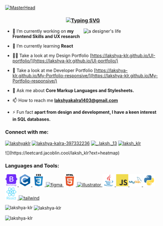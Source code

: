[![MasterHead](https://media.licdn.com/dms/image/v2/D5616AQF5Iu9_6JXQNQ/profile-displaybackgroundimage-shrink_350_1400/profile-displaybackgroundimage-shrink_350_1400/0/1720862759139?e=1732147200&v=beta&t=cgwBokp7aNeH0D750TCGWXOevK9kBTvUyik8mSC0nkg)](https://github.com/lakshya-klr)
<h3 align="center">
    <a href="https://git.io/typing-svg">
        <img src="https://readme-typing-svg.demolab.com?font=Fira+Code&weight=500&size=22&duration=3500&pause=1000&color=de3e1c&center=true&vCenter=true&width=700&lines=A+Passionate+Designer+-+Developer+based+in+INDIA" alt="Typing SVG" />
    </a>
</h3>
<img align="right" alt="a designer's life" width="250"  src="https://miro.medium.com/v2/resize:fit:1360/1*zVnWJtyGOX_kUIDm6ccCfQ.gif">

- 🔭 I’m currently working on **my Frontend Skills and UX research**

- 🌱 I’m currently learning **React**

- 👨‍💻 Take a look at my Design Portfolio [https://lakshya-klr.github.io/UI-portfolio/](https://lakshya-klr.github.io/UI-portfolio/)

- 📝 Take a look at me Developer Portfolio [https://lakshya-klr.github.io/My-Portfolio-responsive/](https://lakshya-klr.github.io/My-Portfolio-responsive/)

- 💬 Ask me about **Core Markup Languages and Stylesheets.**

- 📫 How to reach me **lakshyakalra1403@gmail.com**

- ⚡ Fun fact **apart from design and development, I have a keen interest in SQL databases.**

<h3 align="left">Connect with me:</h3>
<p align="left">
<a href="https://twitter.com/lakshyaklr" target="blank"><img align="center" src="https://raw.githubusercontent.com/rahuldkjain/github-profile-readme-generator/master/src/images/icons/Social/twitter.svg" alt="lakshyaklr" height="30" width="40" /></a>
<a href="https://linkedin.com/in/lakshya-kalra-397332236" target="blank"><img align="center" src="https://raw.githubusercontent.com/rahuldkjain/github-profile-readme-generator/master/src/images/icons/Social/linked-in-alt.svg" alt="lakshya-kalra-397332236" height="30" width="40" /></a>
<a href="https://instagram.com/_.laksh._13" target="blank"><img align="center" src="https://raw.githubusercontent.com/rahuldkjain/github-profile-readme-generator/master/src/images/icons/Social/instagram.svg" alt="_.laksh._13" height="30" width="40" /></a>
<a href="https://www.leetcode.com/laksh_klr" target="blank"><img align="center" src="https://raw.githubusercontent.com/rahuldkjain/github-profile-readme-generator/master/src/images/icons/Social/leet-code.svg" alt="laksh_klr" height="30" width="40" /></a>
</p>
![](https://leetcard.jacoblin.cool/laksh_klr?ext=heatmap)

<h3 align="left">Languages and Tools:</h3>
<p align="left"> <a href="https://getbootstrap.com" target="_blank" rel="noreferrer"> <img src="https://raw.githubusercontent.com/devicons/devicon/master/icons/bootstrap/bootstrap-plain-wordmark.svg" alt="bootstrap" width="40" height="40"/> </a> <a href="https://www.cprogramming.com/" target="_blank" rel="noreferrer"> <img src="https://raw.githubusercontent.com/devicons/devicon/master/icons/c/c-original.svg" alt="c" width="40" height="40"/> </a> <a href="https://www.w3schools.com/css/" target="_blank" rel="noreferrer"> <img src="https://raw.githubusercontent.com/devicons/devicon/master/icons/css3/css3-original-wordmark.svg" alt="css3" width="40" height="40"/> </a> <a href="https://www.figma.com/" target="_blank" rel="noreferrer"> <img src="https://www.vectorlogo.zone/logos/figma/figma-icon.svg" alt="figma" width="40" height="40"/> </a> <a href="https://www.w3.org/html/" target="_blank" rel="noreferrer"> <img src="https://raw.githubusercontent.com/devicons/devicon/master/icons/html5/html5-original-wordmark.svg" alt="html5" width="40" height="40"/> </a> <a href="https://www.adobe.com/in/products/illustrator.html" target="_blank" rel="noreferrer"> <img src="https://www.vectorlogo.zone/logos/adobe_illustrator/adobe_illustrator-icon.svg" alt="illustrator" width="40" height="40"/> </a> <a href="https://www.java.com" target="_blank" rel="noreferrer"> <img src="https://raw.githubusercontent.com/devicons/devicon/master/icons/java/java-original.svg" alt="java" width="40" height="40"/> </a> <a href="https://developer.mozilla.org/en-US/docs/Web/JavaScript" target="_blank" rel="noreferrer"> <img src="https://raw.githubusercontent.com/devicons/devicon/master/icons/javascript/javascript-original.svg" alt="javascript" width="40" height="40"/> </a> <a href="https://www.mysql.com/" target="_blank" rel="noreferrer"> <img src="https://raw.githubusercontent.com/devicons/devicon/master/icons/mysql/mysql-original-wordmark.svg" alt="mysql" width="40" height="40"/> </a> <a href="https://www.python.org" target="_blank" rel="noreferrer"> <img src="https://raw.githubusercontent.com/devicons/devicon/master/icons/python/python-original.svg" alt="python" width="40" height="40"/> </a> <a href="https://reactjs.org/" target="_blank" rel="noreferrer"> <img src="https://raw.githubusercontent.com/devicons/devicon/master/icons/react/react-original-wordmark.svg" alt="react" width="40" height="40"/> </a> <a href="https://tailwindcss.com/" target="_blank" rel="noreferrer"> <img src="https://www.vectorlogo.zone/logos/tailwindcss/tailwindcss-icon.svg" alt="tailwind" width="40" height="40"/> </a> </p>

<p><img align="left" src="https://github-readme-stats.vercel.app/api/top-langs?username=lakshya-klr&show_icons=true&locale=en&layout=compact" alt="lakshya-klr" /></p>

<p>&nbsp;<img align="center" src="https://github-readme-stats.vercel.app/api?username=lakshya-klr&show_icons=true&locale=en" alt="lakshya-klr" /></p>

<p><img align="center" src="https://github-readme-streak-stats.herokuapp.com/?user=lakshya-klr&" alt="lakshya-klr" /></p>

